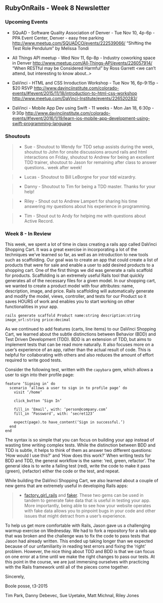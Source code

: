 ## RubyOnRails - Week 8 Newsletter

### Upcoming Events

* SQuAD - Software Quality Association of Denver - Tue Nov 10, 4p-6p - PPA Event Center, Denver - easy free parking
http://www.meetup.com/SQUADCO/events/222539066/
“Shifting the Test Role Pendulum” by Melissa Tondi

* All Things API meetup - Wed Nov 11, 6p-8p - Industry coworking space in Denver 
http://www.meetup.com/All-Things-API/events/226057914/
“When RESTful may be Considered Harmful” by Ross Garrett
<we can’t attend, but interesting to know about..>

* DaVinci - HTML and CSS Inroduction Workshop - Tue Nov 16, 6p-9:15p - $20 RSVP http://www.davinciinstitute.com/colorado-events/#!event/2015/11/18/introduction-to-html-css-workshop 
http://www.meetup.com/DaVinci-Institute/events/226520283/

* DaVinci - Mobile App Dev using Swift - 11 weeks - Mon Jan 18, 6:30p - 9:30p
http://www.davinciinstitute.com/colorado-events/#!event/2016/1/19/learn-ios-mobile-app-development-using-swift-programming-language

### Shoutouts

> * Sue  - Shoutout to Wendy for TDD setup assists during the week, shoutout to John for onsite discussions around rails and html interactions on Friday, shoutout to Andrew for being an excellent TDD trainer, shoutout to Jason for remaining after class to answer questions.. week after week!

> * Lucas - Shoutout to Bill LeBorgne for your tdd wizardry.

> * Danny - Shoutout to Tim for being a TDD master.  Thanks for your help!

> * Riley - Shout out to Andrew Lampert for sharing his time answering my questions about his experience in programming.

> * Tim - Shout out to Andy for helping me with questions about Active Record.




### Week 8 - In Review

This week, we spent a lot of time in class creating a rails app called DaVinci Shopping Cart. It was a great exercise in incorporating a lot of the techniques we’ve learned so far, as well as an introduction to new tools such as scaffolding. Our goal was to create an app that could create a list of products that were for sale and enable a user to add desired products to a shopping cart. One of the first things we did was generate a rails scaffold for products. Scaffolding is an extremely useful Rails tool that quickly generates all of the necessary files for a given model. In our shopping cart, we wanted to create a product model with four attributes: name, description, image, and price. Rails scaffolding will automatically generate and modify the model, views, controller, and tests for our Product so it saves HOURS of work and enables you to start working on other functionalities in your app.

```
rails generate scaffold Product name:string description:string image_url:string price:decimal
```

As we continued to add features (carts, line items) to our DaVinci Shopping Cart, we learned about the subtle distinctions between Behavior (BDD) and Test Driven Development (TDD). BDD is an extension of TDD, but aims to implement tests that can be read more naturally. It also focuses more on a user’s experience of an app, rather than the actual result of code. This is helpful for collaborating with others and also reduces the amount of effort required to write good tests. 

Consider the following test, written with the `capybara` gem, which allows a user to sign into their profile page:
```
feature ‘Signing in’ do
  scenario ‘allows a user to sign in to profile page’ do
    visit ‘/home’

    click_button ‘Sign In’

    fill_in ‘Email’, with: ‘person@company.com’
    fill_in ‘Password’, with: ‘secret123’

    expect(page).to have_content(‘Sign in successful.’)
  end
end
```

The syntax is so simple that you can focus on building your app instead of wasting time writing complex tests. While the distinction between BDD and TDD is subtle, it helps to think of them as answer two different questions: ‘How would I use this?’ and ‘How does this work?’ When writing tests for BDD and TDD, the general workflow is the same: ‘red, green, refactor’.  The general idea is to write a failing test (red), write the code to make it pass (green), (refactor) either the code or the test, and repeat.

While building the DaVinci Shopping Cart, we also learned about a couple of new gems that are extremely useful in developing Rails apps: 

> * [factory_girl_rails](https://github.com/thoughtbot/factory_girl_rails) and [faker](https://github.com/stympy/faker). These two gems can be used in tandem to generate fake data that is useful in testing your app. More importantly, being able to see how your website operates with fake data allows you to pinpoint bugs in your code and other issues that might detract from a user’s experience.

To help us get more comfortable with Rails, Jason gave us a challenging warmup exercise on Wednesday. We had to fork a repository for a rails app that was broken and the challenge was to fix the code to pass tests that Jason had already written. This ended up taking longer than we expected because of our unfamiliarity in reading test errors and fixing the ‘right’ problem. However, the nice thing about TDD and BDD is that we can focus on one error at a time until we make the right changes to pass our tests. At this point in the course, we are just immersing ourselves with practicing with the Rails framework until all of the pieces come together.

Sincerely,

Boole posse, t3-2015

Tim Park,  Danny Debevec,  Sue Uyetake,  Matt Michnal,  Riley Jones  


